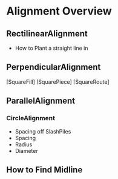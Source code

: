 # Alignment Overview



## RectilinearAlignment

- How to Plant a straight line in

## PerpendicularAlignment

[SquareFill]
[SquarePiece]
[SquareRoute]


## ParallelAlignment




### CircleAlignment

- Spacing off SlashPiles
- Spacing
- Radius
- Diameter

## How to Find Midline



